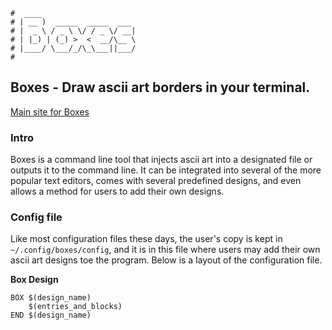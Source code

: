 ```text
#  ____
# | __ )  _____  _____  ___
# |  _ \ / _ \ \/ / _ \/ __|
# | |_) | (_) >  <  __/\__ \
# |____/ \___/_/\_\___||___/
#
```

## Boxes - Draw ascii art borders in your terminal.

[Main site for Boxes](https://boxes.thomasjensen.com/)

### Intro 

Boxes is a command line tool that injects ascii art into a designated file or outputs it to the command line.
It can be integrated into several of the more popular text editors, comes with several predefined designs, and
even allows a method for users to add their own designs. 

### Config file

Like most configuration files these days, the user's copy is kept in `~/.config/boxes/config`, and it is in
this file where users may add their own ascii art designs toe the program. Below is a layout of the
configuration file.

__Box Design__

```boxes
BOX $(design_name)
    $(entries_and_blocks)
END $(design_name)
```
